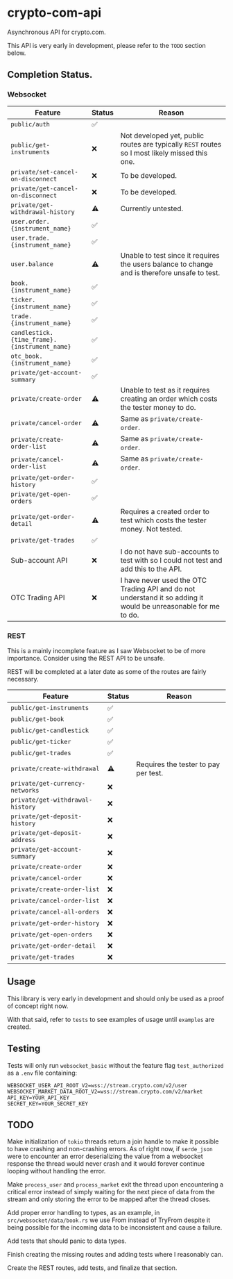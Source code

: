# crypto-com-api

Asynchronous API for crypto.com.

This API is very early in development, please refer to the `TODO` section below.

## Completion Status.

### Websocket

| Feature                                      | Status             | Reason |
| -------------------------------------------- | ------------------ | ------ |
| `public/auth`                                | :white_check_mark: |        |
| `public/get-instruments`                     | :x:                | Not developed yet, public routes are typically `REST` routes so I most likely missed this one. |
| `private/set-cancel-on-disconnect`           | :x:                | To be developed. |
| `private/get-cancel-on-disconnect`           | :x:                | To be developed. |
| `private/get-withdrawal-history`             | :warning:          | Currently untested. |
| `user.order.{instrument_name}`               | :white_check_mark: |        |
| `user.trade.{instrument_name}`               | :white_check_mark: |        |
| `user.balance`                               | :warning:          | Unable to test since it requires the users balance to change and is therefore unsafe to test. |
| `book.{instrument_name}`                     | :white_check_mark: |        |
| `ticker.{instrument_name}`                   | :white_check_mark: |        |
| `trade.{instrument_name}`                    | :white_check_mark: |        |
| `candlestick.{time_frame}.{instrument_name}` | :white_check_mark: |        |
| `otc_book.{instrument_name}`                 | :white_check_mark: |        |
| `private/get-account-summary`                | :white_check_mark: |        |
| `private/create-order`                       | :warning:          | Unable to test as it requires creating an order which costs the tester money to do. |
| `private/cancel-order`                       | :warning:          | Same as `private/create-order`. |
| `private/create-order-list`                  | :warning:          | Same as `private/create-order`. |
| `private/cancel-order-list`                  | :warning:          | Same as `private/create-order`. |
| `private/get-order-history`                  | :white_check_mark: |        |
| `private/get-open-orders`                    | :white_check_mark: |        |
| `private/get-order-detail`                   | :warning:          | Requires a created order to test which costs the tester money. Not tested. |
| `private/get-trades`                         | :white_check_mark: |        |
| Sub-account API                              | :x:                | I do not have sub-accounts to test with so I could not test and add this to the API. |
| OTC Trading API                              | :x:                | I have never used the OTC Trading API and do not understand it so adding it would be unreasonable for me to do. |

### REST

This is a mainly incomplete feature as I saw Websocket to be of more importance. Consider using the REST API to be unsafe.

REST will be completed at a later date as some of the routes are fairly necessary.

| Feature                          | Status             | Reason |
| -------------------------------- | ------------------ | ------ |
| `public/get-instruments`         | :white_check_mark: |        |
| `public/get-book`                | :white_check_mark: |        |
| `public/get-candlestick`         | :white_check_mark: |        |
| `public/get-ticker`              | :white_check_mark: |        |
| `public/get-trades`              | :white_check_mark: |        |
| `private/create-withdrawal`      | :warning:          | Requires the tester to pay per test. |
| `private/get-currency-networks`  | :x:                |        |
| `private/get-withdrawal-history` | :x:                |        |
| `private/get-deposit-history`    | :x:                |        |
| `private/get-deposit-address`    | :x:                |        |
| `private/get-account-summary`    | :x:                |        |
| `private/create-order`           | :x:                |        |
| `private/cancel-order`           | :x:                |        |
| `private/create-order-list`      | :x:                |        |
| `private/cancel-order-list`      | :x:                |        |
| `private/cancel-all-orders`      | :x:                |        |
| `private/get-order-history`      | :x:                |        |
| `private/get-open-orders`        | :x:                |        |
| `private/get-order-detail`       | :x:                |        |
| `private/get-trades`             | :x:                |        |

## Usage

This library is very early in development and should only be used as a proof of concept right now.

With that said, refer to `tests` to see examples of usage until `examples` are created.

## Testing

Tests will only run `websocket_basic` without the feature flag `test_authorized` as a `.env` file containing:

```
WEBSOCKET_USER_API_ROOT_V2=wss://stream.crypto.com/v2/user
WEBSOCKET_MARKET_DATA_ROOT_V2=wss://stream.crypto.com/v2/market
API_KEY=YOUR_API_KEY
SECRET_KEY=YOUR_SECRET_KEY
```

## TODO

Make initialization of `tokio` threads return a join handle to make it possible to have crashing and
non-crashing errors. As of right now, if `serde_json` were to encounter an error deserializing the
value from a websocket response the thread would never crash and it would forever continue looping
without handling the error.

Make `process_user` and `process_market` exit the thread upon encountering a critical error instead
of simply waiting for the next piece of data from the stream and only storing the error to be mapped
after the thread closes.

Add proper error handling to types, as an example, in `src/websocket/data/book.rs` we use
From instead of TryFrom despite it being possible for the incoming data to be inconsistent
and cause a failure.

Add tests that should panic to data types.

Finish creating the missing routes and adding tests where I reasonably can.

Create the REST routes, add tests, and finalize that section.
